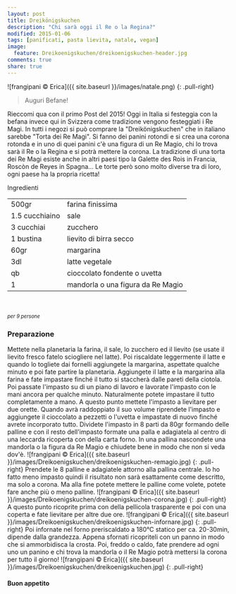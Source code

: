 ```yaml
---
layout: post
title: Dreikönigskuchen
description: "Chi sarà oggi il Re o la Regina?"
modified: 2015-01-06
tags: [panificati, pasta lievita, natale, vegan]
image:
  feature: Dreikoenigskuchen/dreikoenigskuchen-header.jpg
comments: true
share: true
---
```


![frangipani © Erica]({{ site.baseurl }}/images/natale.png)
{: .pull-right}

> Auguri Befane!

Rieccomi qua con il primo Post del 2015! Oggi in Italia si festeggia con la befana invece qui in Svizzera come tradizione vengono festeggiati i Re Magi. In tutti i negozi si può comprare la "Dreikönigskuchen" che in italiano sarebbe "Torta dei Re Magi". Si fanno dei panini rotondi e si crea una corona rotonda e in uno di quei panini c'è una figura di un Re Magio, chi lo trova sarà il Re o la Regina e si potrà mettere la corona. La tradizione di una torta dei Re Magi esiste anche in altri paesi tipo la Galette des Rois in Francia, Roscòn de Reyes in Spagna... Le torte però sono molto diverse tra di loro, ogni paese ha la propria ricetta!


<div class="ingredients">
  <div class="ingredients-title">Ingredienti</div>
  <table>
    <tbody>
      </tr>
      <tr>
        <td>500gr</td>
        <td>farina finissima</td>
      </tr>
      <tr>
        <td>1.5 cucchiaino</td>
        <td>sale</td>
      </tr>
      <tr>
        <td>3 cucchiai</td>
        <td>zucchero</td>
      </tr>
      <tr>
        <td>1 bustina</td>
        <td>lievito di birra secco</td>
      </tr>
      <tr>
        <td>60gr</td>
        <td>margarina</td>
      </tr>
      <tr>
        <td>3dl</td>
        <td>latte vegetale</td>
      </tr>
      <tr>
        <td>qb</td>
        <td>cioccolato fondente o uvetta</td>
      </tr>
      <tr>
        <td>1</td>
        <td>mandorla o una figura da Re Magio</td>     
      </tr>
    </tbody>
  </table>
  <br></br>
  <i class="pull-right" style="font-size: 80%;">per 9 persone</i>
</div>


<h3>
  <font color="grey">
    <i class="icon-cogs"></i>
  </font> Preparazione
</h3>

Mettete nella planetaria la farina, il sale, lo zucchero ed il lievito (se usate il lievito fresco fatelo sciogliere nel latte). Poi riscaldate leggermente il latte e quando lo togliete dai fornelli aggiungete la margarina, aspettate qualche minuto e poi fate partire la planetaria. Aggiungete il latte e la margarina alla farina e fate impastare finché il tutto si staccherà dalle pareti della ciotola. Poi passate l'impasto su di un piano di lavoro e lavorate l'impasto con le mani ancora per qualche minuto. Naturalmente potete impastare il tutto completamente a mano. A questo punto mettete l'impasto a lievitare per due orette. Quando avrà raddoppiato il suo volume riprendete l'impasto e aggiungete il cioccolato a pezzetti o l'uvetta e impastate di nuovo finché avrete incorporato tutto. Dividete l'impasto in 8 parti da 80gr formando delle palline e con il resto dell'impasto formate una palla e adagiatela al centro di una leccarda ricoperta con della carta forno. In una pallina nascondete una mandorla o la figura da Re Magio e chiudete bene in modo che non si veda dov'è. 
![frangipani © Erica]({{ site.baseurl }}/images/Dreikoenigskuchen/dreikoenigskuchen-remagio.jpg)
{: .pull-right}
Prendete le 8 palline e adagiatele attorno alla pallina centrale. Io ho fatto meno impasto quindi il risultato non sarà esattamente come descritto, ma solo a corona. Ma alla fine potete mettere le palline come volete, potete fare anche più o meno palline.
![frangipani © Erica]({{ site.baseurl }}/images/Dreikoenigskuchen/dreikoenigskuchen-corona.jpg)
{: .pull-right}
A questo punto ricoprite prima con della pellicola trasparente e poi con una coperta e fate lievitare per altre due ore.
![frangipani © Erica]({{ site.baseurl }}/images/Dreikoenigskuchen/dreikoenigskuchen-infornare.jpg)
{: .pull-right}
Poi infornate nel forno preriscaldato a 180°C statico per ca. 20-30min, dipende dalla grandezza. Appena sfornati ricopriteli con un panno in modo che si ammorbidisca la crosta. Poi, freddo o caldo, fate prendere ad ogni uno un panino e chi trova la mandorla o il Re Magio potrà mettersi la corona per tutto il giorno!
![frangipani © Erica]({{ site.baseurl }}/images/Dreikoenigskuchen/dreikoenigskuchen.jpg)
{: .pull-right}

<h4>Buon appetito
  <font color="red">
    <i class="icon-smile"></i>
  </font>
</h4>
